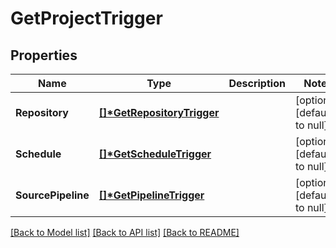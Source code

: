 # GetProjectTrigger

## Properties
Name | Type | Description | Notes
------------ | ------------- | ------------- | -------------
| **Repository** | **[[]\*GetRepositoryTrigger](GetRepositoryTrigger.md)** |             | [optional] [default to null] |
| **Schedule** | **[[]\*GetScheduleTrigger](GetScheduleTrigger.md)** |             | [optional] [default to null] |
| **SourcePipeline** | **[[]\*GetPipelineTrigger](GetPipelineTrigger.md)** |             | [optional] [default to null] |

[[Back to Model list]](../README.md#documentation-for-models) [[Back to API list]](../README.md#documentation-for-api-endpoints) [[Back to README]](../README.md)


